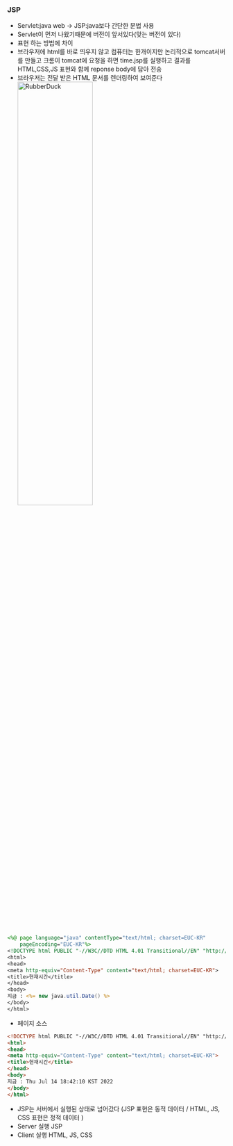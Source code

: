 ### JSP
* Servlet:java web → JSP:java보다 간단한 문법 사용
* Servlet이 먼저 나왔기때문에 버전이 앞서있다(맞는 버전이 있다)
* 표현 하는 방법에 차이
* 브라우저에 html를 바로 띄우지 않고 컴퓨터는 한개이지만 논리적으로 tomcat서버를 만들고 크롬이 tomcat에 요청을 하면 time.jsp를 실행하고 결과를 HTML,CSS,JS 표현와 함께 reponse body에 담아 전송
* 브라우저는 전달 받은 HTML 문서를 렌더링하여 보여준다
<img src="https://postfiles.pstatic.net/MjAyMjA3MTRfMjUy/MDAxNjU3NzkyNDc3MTQ4.wxVDmikys06sRCTHXrsiWPsMVFiW6_bGXATFwtXiFv0g.oKK1T129zJB3h2NFR0KqIOBMNyJBda_cr87zMVdxb8Eg.PNG.forget980/image.png?type=w580" width="60%" height="50%" title="px(픽셀) 크기 설정" alt="RubberDuck"></img>
```JSP
<%@ page language="java" contentType="text/html; charset=EUC-KR"
    pageEncoding="EUC-KR"%>
<!DOCTYPE html PUBLIC "-//W3C//DTD HTML 4.01 Transitional//EN" "http://www.w3.org/TR/html4/loose.dtd">
<html>
<head>
<meta http-equiv="Content-Type" content="text/html; charset=EUC-KR">
<title>현재시간</title>
</head>
<body>
지금 : <%= new java.util.Date() %>
</body>
</html>
```
* 페이지 소스
```HTML
<!DOCTYPE html PUBLIC "-//W3C//DTD HTML 4.01 Transitional//EN" "http://www.w3.org/TR/html4/loose.dtd">
<html>
<head>
<meta http-equiv="Content-Type" content="text/html; charset=EUC-KR">
<title>현재시간</title>
</head>
<body>
지금 : Thu Jul 14 18:42:10 KST 2022
</body>
</html>
```
* JSP는 서버에서 실행된 상태로 넘어갔다 (JSP 표현은 동적 데이터 / HTML, JS, CSS 표현은 정적 데이터 )
* Server 실행 JSP
* Client 실행 HTML, JS, CSS
